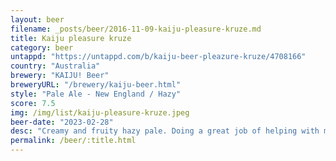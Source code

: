 ```yaml
---
layout: beer
filename: _posts/beer/2016-11-09-kaiju-pleasure-kruze.md
title: Kaiju pleasure kruze
category: beer
untappd: "https://untappd.com/b/kaiju-beer-pleazure-kruze/4708166"
country: "Australia"
brewery: "KAIJU! Beer"
breweryURL: "/brewery/kaiju-beer.html"
style: "Pale Ale - New England / Hazy"
score: 7.5
img: /img/list/kaiju-pleasure-kruze.jpeg
beer-date: "2023-02-28"
desc: "Creamy and fruity hazy pale. Doing a great job of helping with my overly spicy dinner"
permalink: /beer/:title.html
---
```

